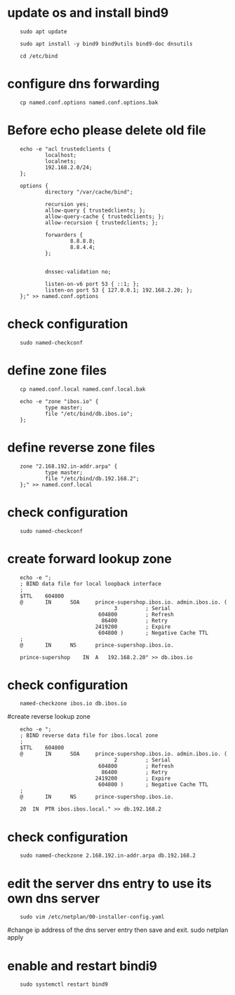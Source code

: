# update os and install bind9

        sudo apt update

        sudo apt install -y bind9 bind9utils bind9-doc dnsutils

        cd /etc/bind


# configure dns forwarding

        cp named.conf.options named.conf.options.bak
 # Before echo please delete old file

        echo -e "acl trustedclients {
                localhost;
                localnets;
                192.168.2.0/24;
        };

        options {
                directory "/var/cache/bind";

                recursion yes;
                allow-query { trustedclients; };
                allow-query-cache { trustedclients; };
                allow-recursion { trustedclients; };

                forwarders {
                        8.8.8.8;
                        8.8.4.4;
                };


                dnssec-validation no;

                listen-on-v6 port 53 { ::1; };
                listen-on port 53 { 127.0.0.1; 192.168.2.20; };
        };" >> named.conf.options



# check configuration

        sudo named-checkconf



# define zone files

        cp named.conf.local named.conf.local.bak

        echo -e "zone "ibos.io" {
                type master;
                file "/etc/bind/db.ibos.io";
        };
        
 # define reverse zone files

        zone "2.168.192.in-addr.arpa" {
                type master;
                file "/etc/bind/db.192.168.2";
        };" >> named.conf.local



# check configuration

        sudo named-checkconf



# create forward lookup zone

        echo -e ";
        ; BIND data file for local loopback interface
        ;
        $TTL    604800
        @       IN      SOA     prince-supershop.ibos.io. admin.ibos.io. (
                                      3         ; Serial
                                 604800         ; Refresh
                                  86400         ; Retry
                                2419200         ; Expire
                                 604800 )       ; Negative Cache TTL
        ;
        @       IN      NS      prince-supershop.ibos.io.

        prince-supershop	IN	A	192.168.2.20" >> db.ibos.io



# check configuration

        named-checkzone ibos.io db.ibos.io



#create reverse lookup zone

        echo -e ";
        ; BIND reverse data file for ibos.local zone
        ;
        $TTL    604800
        @       IN      SOA     prince-supershop.ibos.io. admin.ibos.io. (
                                      2         ; Serial
                                 604800         ; Refresh
                                  86400         ; Retry
                                2419200         ; Expire
                                 604800 )       ; Negative Cache TTL
        ;
        @       IN      NS      prince-supershop.ibos.io.

        20	IN	PTR	ibos.ibos.local." >> db.192.168.2



# check configuration

        sudo named-checkzone 2.168.192.in-addr.arpa db.192.168.2


# edit the server dns entry to use its own dns server

        sudo vim /etc/netplan/00-installer-config.yaml
#change ip address of the dns server entry then save and exit.
        sudo netplan apply

# enable and restart bindi9

        sudo systemctl restart bind9
